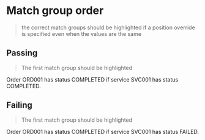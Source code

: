 # Match group order

> the correct match groups should be highlighted if a position override is specified 
> even when the values are the same

## Passing

> The first match group should be highlighted 

Order ORD001 has status COMPLETED if service SVC001 has status COMPLETED.

## Failing

> The first match group should be highlighted

Order ORD001 has status COMPLETED if service SVC001 has status FAILED.

<!--OUTPUT
> **In da spec:** executed: 2, passed: 1, failed: 1

# Match group order

> the correct match groups should be highlighted if a position override is specified 
> even when the values are the same

## Passing

> The first match group should be highlighted 

Order ORD001 has status **COMPLETED** if service SVC001 has status COMPLETED.

## Failing

> The first match group should be highlighted

Order ORD001 has status **~~COMPLETED~~ [FAILED]** if service SVC001 has status FAILED.
-->
